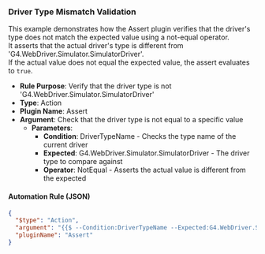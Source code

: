 ### Driver Type Mismatch Validation

This example demonstrates how the Assert plugin verifies that the driver's type does not match the expected value using a not-equal operator.  
It asserts that the actual driver's type is different from 'G4.WebDriver.Simulator.SimulatorDriver'.  
If the actual value does not equal the expected value, the assert evaluates to `true`.

- **Rule Purpose**: Verify that the driver type is not 'G4.WebDriver.Simulator.SimulatorDriver'  
- **Type**: Action  
- **Plugin Name**: Assert  
- **Argument**: Check that the driver type is not equal to a specific value  
  - **Parameters**:  
    - **Condition**: DriverTypeName - Checks the type name of the current driver  
    - **Expected**: G4.WebDriver.Simulator.SimulatorDriver - The driver type to compare against  
    - **Operator**: NotEqual - Asserts the actual value is different from the expected

#### Automation Rule (JSON)

```json
{
  "$type": "Action",
  "argument": "{{$ --Condition:DriverTypeName --Expected:G4.WebDriver.Simulator.SimulatorDriver --Operator:NotEqual}}",
  "pluginName": "Assert"
}
```
